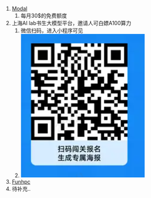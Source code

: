 1. [Modal](https://modal.com/apps/zgwmgkt/main)
	1. 每月30$的免费额度
2. 上海AI lab书生大模型平台，邀请人可白嫖A100算力
	1. 微信扫码，进入小程序可见
	2. ![image.png](https://raw.githubusercontent.com/yzh-2002/img-hosting/main/cs/202502161149002.png)
3. [Funhpc](https://funhpc.com/#/home/tabel2)
4. 待补充..